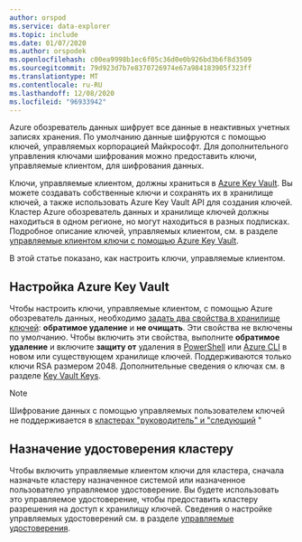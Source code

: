 ```yaml
---
author: orspod
ms.service: data-explorer
ms.topic: include
ms.date: 01/07/2020
ms.author: orspodek
ms.openlocfilehash: c00ea9998b1ec6f05c36d0e0b926bd3b6f8d3509
ms.sourcegitcommit: 79d923d7b7e8370726974e67a984183905f323ff
ms.translationtype: MT
ms.contentlocale: ru-RU
ms.lasthandoff: 12/08/2020
ms.locfileid: "96933942"
---
```

Azure обозреватель данных шифрует все данные в неактивных учетных записях хранения. По умолчанию данные шифруются с помощью ключей, управляемых корпорацией Майкрософт. Для дополнительного управления ключами шифрования можно предоставить ключи, управляемые клиентом, для шифрования данных. 

Ключи, управляемые клиентом, должны храниться в [Azure Key Vault](/azure/key-vault/key-vault-overview). Вы можете создавать собственные ключи и сохранять их в хранилище ключей, а также использовать Azure Key Vault API для создания ключей. Кластер Azure обозреватель данных и хранилище ключей должны находиться в одном регионе, но могут находиться в разных подписках. Подробное описание ключей, управляемых клиентом, см. в разделе [управляемые клиентом ключи с помощью Azure Key Vault](/azure/storage/common/storage-service-encryption). 

В этой статье показано, как настроить ключи, управляемые клиентом.

## <a name="configure-azure-key-vault"></a>Настройка Azure Key Vault

Чтобы настроить ключи, управляемые клиентом, с помощью Azure обозреватель данных, необходимо [задать два свойства в хранилище ключей](/azure/key-vault/key-vault-ovw-soft-delete): **обратимое удаление** и **не очищать**. Эти свойства не включены по умолчанию. Чтобы включить эти свойства, выполните **обратимое удаление** и включите **защиту от** удаления в [PowerShell](/azure/key-vault/key-vault-soft-delete-powershell) или [Azure CLI](/azure/key-vault/key-vault-soft-delete-cli) в новом или существующем хранилище ключей. Поддерживаются только ключи RSA размером 2048. Дополнительные сведения о ключах см. в разделе [Key Vault Keys](/azure/key-vault/about-keys-secrets-and-certificates#key-vault-keys).

> [!NOTE]
> Шифрование данных с помощью управляемых пользователем ключей не поддерживается в [кластерах "руководитель" и "следующий](../follower.md) "

## <a name="assign-an-identity-to-the-cluster"></a>Назначение удостоверения кластеру

Чтобы включить управляемые клиентом ключи для кластера, сначала назначьте кластеру назначенное системой или назначенное пользователю управляемое удостоверение. Вы будете использовать это управляемое удостоверение, чтобы предоставить кластеру разрешения на доступ к хранилищу ключей. Сведения о настройке управляемых удостоверений см. в разделе [управляемые удостоверения](../managed-identities.md).
